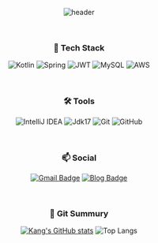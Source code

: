 <div align="center">
  
![header](https://capsule-render.vercel.app/api?type=rounded&color=timeGradient&text=Hello%20Stranger%20👋&animation=twinkling&fontSize=40&fontAlignY=50&fontAlign=50&height=180)

</div>

</br>
<h3 align="center"> 🌱 Tech Stack  </h3>
<div align="center">

![Kotlin](https://img.shields.io/badge/kotlin-%237F52FF.svg?style=for-the-badge&logo=kotlin&logoColor=white)
![Spring](https://img.shields.io/badge/spring-%236DB33F.svg?style=for-the-badge&logo=spring&logoColor=white)
![JWT](https://img.shields.io/badge/JWT-black?style=for-the-badge&logo=JSON%20web%20tokens)
![MySQL](https://img.shields.io/badge/mysql-4479A1.svg?style=for-the-badge&logo=mysql&logoColor=white)
![AWS](https://img.shields.io/badge/AWS-%23FF9900.svg?style=for-the-badge&logo=amazon-aws&logoColor=white)

</div>

</br>
<h3 align="center"> 🛠 Tools  </h3>
<div align="center">
  
![IntelliJ IDEA](https://img.shields.io/badge/IntelliJIDEA-000000.svg?style=for-the-badge&logo=intellij-idea&logoColor=white)
![Jdk17](https://img.shields.io/badge/jdk17-%23ED8B00.svg?style=for-the-badge&logo=openjdk&logoColor=white"/)
![Git](https://img.shields.io/badge/git-%23F05033.svg?style=for-the-badge&logo=git&logoColor=white)
![GitHub](https://img.shields.io/badge/github-%23121011.svg?style=for-the-badge&logo=github&logoColor=white)

</div>

</br>
<h3 align="center">📫 Social </h3>
<div align="center">
  
[![Gmail Badge](https://img.shields.io/badge/Gmail-d14836?style=flat-square&logo=Gmail&logoColor=white&link=mailto:xodhks6740@gmail.com)](mailto:xodhks6740@gmail.com)
[![Blog Badge](http://img.shields.io/badge/-Blog-brightgreen?style=flat-square&logo=FF5722&link=https://blog.naver.com/kangbaekho10s)](https://blog.naver.com/kangbaekho10s)

</div>

</br>
<h3 align="center"> 🔭 Git Summury  </h3>
<div align="center">
  
[![Kang's GitHub stats](https://github-readme-stats.vercel.app/api?username=KangBaekho10&count_private=true&include_all_commits=true&show_icons=true&theme=blue)](https://github.com/KangBaekho10/github-readme-stats) 
![Top Langs](https://github-readme-stats.vercel.app/api/top-langs/?username=KangBaekho10&layout=compact)

</div>

<!--
**KangBaekho10/KangBaekho10** is a ✨ _special_ ✨ repository because its `README.md` (this file) appears on your GitHub profile.

Here are some ideas to get you started:

- 🔭 I’m currently working on ...
- 🌱 I’m currently learning ...
- 👯 I’m looking to collaborate on ...
- 🤔 I’m looking for help with ...
- 💬 Ask me about ...
- 📫 How to reach me: ...
- 😄 Pronouns: ...
- ⚡ Fun fact: ...
-->
